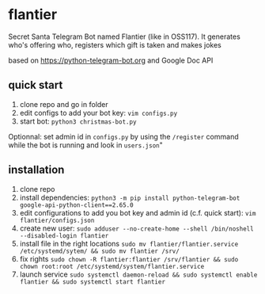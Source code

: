 # flantier
Secret Santa Telegram Bot named Flantier (like in OSS117). It generates who's offering who, registers which gift is taken and makes jokes

based on https://python-telegram-bot.org and Google Doc API

## quick start

1. clone repo and go in folder
2. edit configs to add your bot key: `vim configs.py`
3. start bot: `python3 christmas-bot.py`

Optionnal: set admin id in `configs.py` by using the `/register` command while the bot is running and look in `users.json`"

## installation

1. clone repo
2. install dependencies: `python3 -m pip install python-telegram-bot google-api-python-client==2.65.0`
3. edit configurations to add you bot key and admin id (c.f. quick start): `vim flantier/configs.json`
4. create new user: `sudo adduser --no-create-home --shell /bin/noshell --disabled-login flantier`
5. install file in the right locations `sudo mv flantier/flantier.service /etc/systemd/sytem/ && sudo mv flantier /srv/`
6. fix rights `sudo chown -R flantier:flantier /srv/flantier && sudo chown root:root /etc/systemd/system/flantier.service`
7. launch service `sudo systemctl daemon-reload && sudo systemctl enable flantier && sudo systemctl start flantier`
